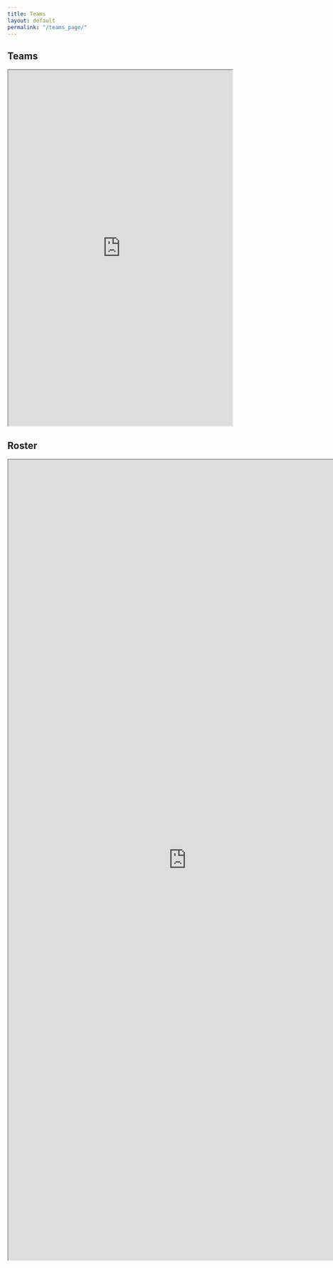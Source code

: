```yaml
---
title: Teams
layout: default
permalink: "/teams_page/"
---
```



<style> 
  iframe.teams { width: 100%; height: 800px; overflow: scroll; } 
  iframe.roster { width: 800px; height: 1800px; overflow: scroll; } 
</style>

<h2 id="teams" name="teams">Teams</h2>

<iframe class="teams" src="https://docs.google.com/spreadsheets/d/1gonNHTT1peJgj0-LByoZ4Iok99o6-cS1gy0k1edaG_Y/edit?usp=sharing&amp;single=true&amp;widget=true&amp;headers=false"></iframe>

<h2 id="roster" name="roster">Roster</h2>

<iframe class="roster" src="https://docs.google.com/spreadsheets/d/152zAw-Qgf_A9OFC9HWizgVNiFh-lcmI5iMlga5qiBGc/edit?usp=sharing&amp;single=true&amp;widget=true&amp;headers=false"></iframe>
